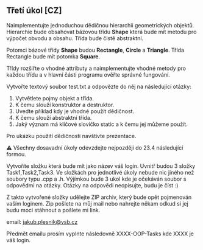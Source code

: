 
## Třetí úkol [CZ]

Naimplementujte jednoduchou dědičnou hierarchii geometrických objektů. Hierarchie bude obsahovat bázovou třídu **Shape** která bude mít metodu pro výpočet obvodu a obsahu. Třída bude čistě abstraktní.

Potomci bázové třídy **Shape** budou **Rectangle**, **Circle** a **Triangle**. Třída Rectangle bude mít potomka **Square**. 

Třídy rozšiřte o vhodné attributy a naimplementujte vhodné metody pro každou třídu a v hlavní části programu ověřte správné fungování.

Vytvořte textový soubor test.txt a odpovězte do něj na následující otázky: 
1) Vytvětlete pojmy objekt a třída.
2) K čemu slouží konstruktor a destruktor. 
3) Uvedte příklad kdy je vhodné použít dědičnost.
4) K čemu slouží abstraktní třída.
5) Jaký význam má klíčové slovíčko static a k čemu jej můžeme použít.

Pro ukázku použití dědičnosti navštivte prezentace.

:warning: Všechny dosavadní úkoly odevzdejte nejpozději do 23.4 následující formou. 

Vytvoříte složku která bude mít jako název váš login. Uvnitř budou 3 složky Task1,Task2,Task3. Ve složkách pro jednotlivé úkoly nebude nic jiného než soubory typu .cpp a .h. Výjímkou bude 3 ukol kde je očekáván soubor s odpovědmi na otázky. Otázky na odpovědi neopisujte, budu je číst :) 

Z takto vytvořené složky udělejte ZIP archiv, který bude opět pojmenován vaším loginem. Zip pošlete na můj mail nebo nahrejte někam odkud si jej budu moci stáhnout a pošlete mi link. 

email: jakub.plesnik@vsb.cz

Předmět emailu prosím vyplnte následovně XXXX-OOP-Tasks kde XXXX je váš login. 

